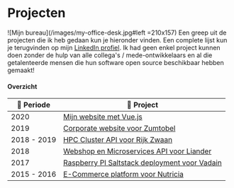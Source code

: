 # Projecten

![Mijn bureau](/images/my-office-desk.jpg#left =210x157) Een greep uit de projecten die ik heb gedaan kun je hieronder vinden. Een complete lijst kun je terugvinden op mijn [LinkedIn profiel](https://www.linkedin.com/in/maerteijn/). Ik had geen enkel project kunnen doen zonder de hulp van alle collega's /  mede-ontwikkelaars en al die getalenteerde mensen die hun software open source beschikbaar hebben gemaakt!

#### Overzicht

| :calendar: Periode  | :file_folder: Project                                                                                |
| ------------------- | ---------------------------------------------------------------------------------------------------- |
| 2020                | [Mijn website met Vue.js](/nl/projecten/mijn-website-met-vue)                                        |
| 2019                | [Corporate website voor Zumtobel](/nl/projecten/corporate-website-voor-zumtobel)                     |
| 2018 - 2019         | [HPC Cluster API voor Rijk Zwaan](/nl/projecten/hpc-cluster-api-voor-rijk-zwaan)                     |
| 2018                | [Webshop en Microservices API voor Liander](/nl/projecten/webshop-en-microservices-api-voor-liander) |
| 2017                | [Raspberry PI Saltstack deployment voor Vadain](/nl/projecten/rpi-saltstack-deployment-voor-vadain)  |
| 2015 - 2016         | [E-Commerce platform voor Nutricia](/nl/projecten/e-commerce-platform-voor-nutricia)                 |
